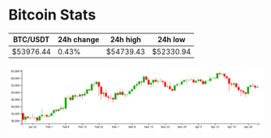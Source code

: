 # Bitcoin Stats

BTC/USDT|24h change|24h high|24h low|
|---|---|---|---|
|$53976.44|0.43%|$54739.43|$52330.94|

<img src="./chart.svg">
